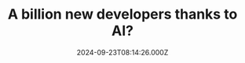 ---
title: "A billion new developers thanks to AI?"
link: "https://christianheilmann.com/2024/09/12/a-billion-new-developers-thanks-to-ai/"
lang: "en"
date: "2024-09-23T08:14:26.000Z"
tags: ["IA"]
---